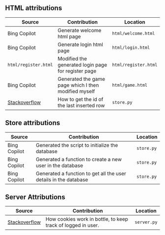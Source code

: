
## HTML attributions
| Source | Contribution | Location |
|---|---|---|
| Bing Copilot | Generate welcome html page | `html/welcome.html` |
| Bing Copilot | Generate login html page | `html/login.html` |
| `html/register.html` | Modified the generated login page for register page | `html/register.html` |
| Bing Copilot | Generated the game page which I then modified myself | `html/game.html` |
| [Stackoverflow](https://stackoverflow.com/a/60045014) | How to get the id of the last inserted row | `store.py` |

## Store attributions
| Source | Contribution | Location |
|---|---|---|
| Bing Copilot | Generated the script to initialize the database | `store.py` |
| Bing Copilot | Generated a function to create a new user in the database | `store.py` |
| Bing Copilot | Generated a function to get all the user details in the database | `store.py` |

## Server Attributions
| Source | Contribution | Location |
|---|---|---|
| [Stackoverflow](https://stackoverflow.com/questions/21215904/read-cookie-text-value-in-a-python-bottle-application) | How cookies work in bottle, to keep track of logged in user. | `server.py` |